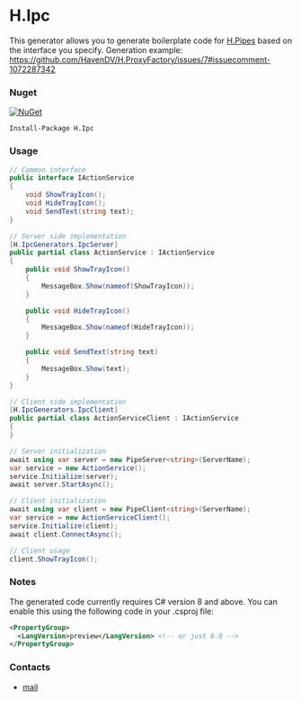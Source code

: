 # H.Ipc
This generator allows you to generate boilerplate code for [H.Pipes](https://github.com/HavenDV/H.Pipes) based on the interface you specify.
Generation example: https://github.com/HavenDV/H.ProxyFactory/issues/7#issuecomment-1072287342

### Nuget
[![NuGet](https://img.shields.io/nuget/dt/H.Ipc.svg?style=flat-square&label=H.Ipc)](https://www.nuget.org/packages/H.Ipc/)
```
Install-Package H.Ipc
```

### Usage
```cs
// Common interface
public interface IActionService
{
    void ShowTrayIcon();
    void HideTrayIcon();
    void SendText(string text);
}

// Server side implementation
[H.IpcGenerators.IpcServer]
public partial class ActionService : IActionService
{
    public void ShowTrayIcon()
    {
        MessageBox.Show(nameof(ShowTrayIcon));
    }

    public void HideTrayIcon()
    {
        MessageBox.Show(nameof(HideTrayIcon));
    }

    public void SendText(string text)
    {
        MessageBox.Show(text);
    }
}

// Client side implementation
[H.IpcGenerators.IpcClient]
public partial class ActionServiceClient : IActionService
{
}

// Server initialization
await using var server = new PipeServer<string>(ServerName);
var service = new ActionService();
service.Initialize(server);
await server.StartAsync();

// Client initialization
await using var client = new PipeClient<string>(ServerName);
var service = new ActionServiceClient();
service.Initialize(client);
await client.ConnectAsync();

// Client usage
client.ShowTrayIcon();
```

### Notes
The generated code currently requires C# version 8 and above. You can enable this using the following code in your .csproj file:
```xml
<PropertyGroup>
  <LangVersion>preview</LangVersion> <!-- or just 8.0 -->
</PropertyGroup>
```

### Contacts
* [mail](mailto:havendv@gmail.com)
